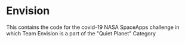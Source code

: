 # Envision
This contains the code for the covid-19 NASA SpaceApps challenge in which Team Envision is a part of the "Quiet Planet" Category
